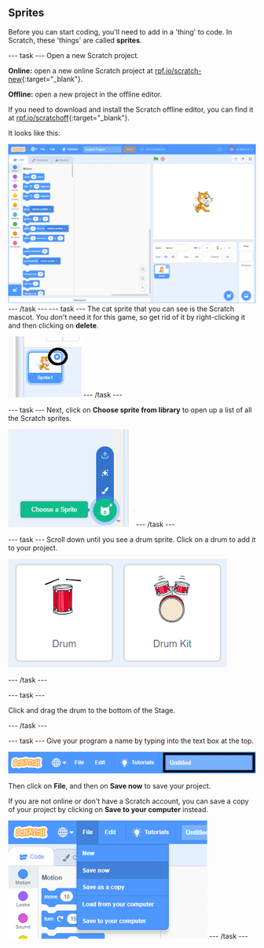 ## Sprites

Before you can start coding, you'll need to add in a 'thing' to code. In Scratch, these 'things' are called __sprites__.

--- task ---
Open a new Scratch project.

**Online:** open a new online Scratch project at [rpf.io/scratch-new](http://rpf.io/scratch-new){:target="_blank"}.

**Offline:** open a new project in the offline editor.

If you need to download and install the Scratch offline editor, you can find it at [rpf.io/scratchoff](http://rpf.io/scratchoff){:target="_blank"}.

It looks like this:

![screenshot](images/band-scratch.png)
--- /task ---
--- task ---
The cat sprite that you can see is the Scratch mascot. You don't need it for this game, so get rid of it by right-clicking it and then clicking on **delete**.

![screenshot](images/band-delete-annotated.png)
--- /task ---

--- task ---
Next, click on **Choose sprite from library** to open up a list of all the Scratch sprites.

![screenshot](images/band-sprite-library.png)
--- /task ---

--- task ---
Scroll down until you see a drum sprite. Click on a drum to add it to your project.

![screenshot](images/band-sprite-drum.png)

--- /task ---

--- task ---

Click and drag the drum to the bottom of the Stage.

--- /task ---

--- task ---
Give your program a name by typing into the text box at the top.

![name](images/band-name-annotated.png)

Then click on **File**, and then on **Save now** to save your project.

If you are not online or don't have a Scratch account, you can save a copy of your project by clicking on **Save to your computer** instead.

![screenshot](images/band-save.png)
--- /task ---
